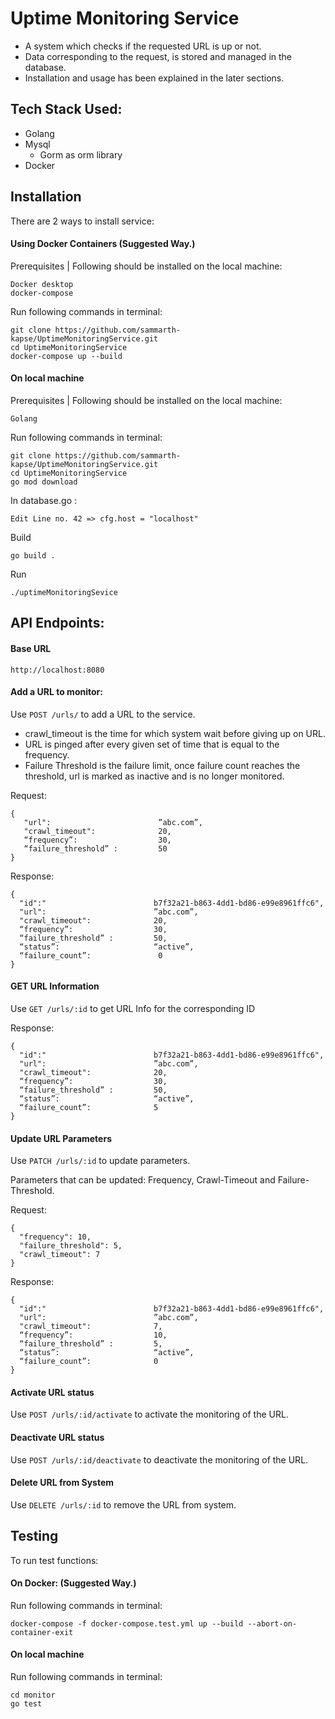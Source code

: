# Uptime Monitoring Service
- A system which checks if the requested URL is up or not.
- Data corresponding to the request, is stored and managed in the database.
- Installation and usage has been explained in the later sections.

## Tech Stack Used:
- Golang
- Mysql
  - Gorm as orm library
- Docker

## Installation

There are 2 ways to install service:


#### Using Docker Containers (Suggested Way.)
Prerequisites | Following should be installed on the local machine:
```
Docker desktop
docker-compose
```
Run following commands in terminal:
```
git clone https://github.com/sammarth-kapse/UptimeMonitoringService.git
cd UptimeMonitoringService
docker-compose up --build
```



#### On local machine
Prerequisites | Following should be installed on the local machine:
```
Golang
```
Run following commands in terminal:
```
git clone https://github.com/sammarth-kapse/UptimeMonitoringService.git
cd UptimeMonitoringService
go mod download
```
In database.go :
```
Edit Line no. 42 => cfg.host = "localhost"
```
Build
```
go build .
```
Run
```
./uptimeMonitoringSevice
```


## API Endpoints:
#### Base URL
```
http://localhost:8080
```

#### Add a URL to monitor:
Use `POST /urls/` to add a URL to the service.
- crawl_timeout is the time for which system wait before giving up on URL.
- URL is pinged after every given set of time that is equal to the frequency.
- Failure Threshold is the failure limit, once failure count reaches the threshold, url is marked as inactive and is no longer monitored.

Request: 
```
{
   "url":                        ”abc.com”,
   "crawl_timeout":              20,
   “frequency”:                  30, 
   “failure_threshold” :         50  
}
```

Response:
```
{
  "id":"                        b7f32a21-b863-4dd1-bd86-e99e8961ffc6",
  "url":                        ”abc.com”,
  "crawl_timeout":              20,
  “frequency”:                  30,
  “failure_threshold” :         50,
  “status”:                     “active”,
  “failure_count”:               0
}

```

#### GET URL Information
Use `GET /urls/:id` to get URL Info for the corresponding ID

Response:
```
{
  "id":"                        b7f32a21-b863-4dd1-bd86-e99e8961ffc6",
  "url":                        ”abc.com”,
  "crawl_timeout":              20,
  “frequency”:                  30,
  “failure_threshold” :         50,
  “status”:                     “active”,
  “failure_count”:              5
}
```
   
#### Update URL Parameters
Use `PATCH /urls/:id` to update parameters.

Parameters that can be updated: Frequency, Crawl-Timeout and Failure-Threshold.

Request:
```
{
  "frequency": 10,
  "failure_threshold": 5,
  "crawl_timeout": 7
}
```

Response:
```
{
  "id":"                        b7f32a21-b863-4dd1-bd86-e99e8961ffc6",
  "url":                        ”abc.com”,
  "crawl_timeout":              7,
  “frequency”:                  10,
  “failure_threshold” :         5,
  “status”:                     “active”,
  “failure_count”:              0
}
```

#### Activate URL status
Use `POST /urls/:id/activate` to activate the monitoring of the URL.

#### Deactivate URL status
Use `POST /urls/:id/deactivate` to deactivate the monitoring of the URL.

#### Delete URL from System
Use `DELETE /urls/:id` to remove the URL from system.


## Testing
To run test functions:

#### On Docker: (Suggested Way.)

Run following commands in terminal:
```
docker-compose -f docker-compose.test.yml up --build --abort-on-container-exit
```



#### On local machine

Run following commands in terminal:
```
cd monitor
go test
```